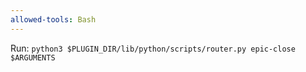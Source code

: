 ```yaml
---
allowed-tools: Bash
---
```


Run: `python3 $PLUGIN_DIR/lib/python/scripts/router.py epic-close $ARGUMENTS`
